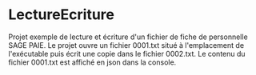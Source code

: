 # LectureEcriture

Projet exemple de lecture et écriture d'un fichier de fiche de personnelle SAGE PAIE.
Le projet ouvre un fichier 0001.txt situé à l'emplacement de l'exécutable puis écrit une copie dans le fichier 0002.txt.
Le contenu du fichier 0001.txt est affiché en json dans la console.